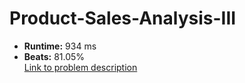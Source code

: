 # Product-Sales-Analysis-III
- **Runtime:** 934 ms
- **Beats:** 81.05%<br>
[Link to problem description](https://leetcode.com/problems/product-sales-analysis-iii/description/?envType=study-plan-v2&envId=top-sql-50)

